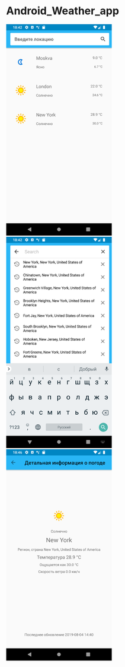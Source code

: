 # Android_Weather_app

<img src="sc1.png" width="285" height="570"> <img src="sc2.png" width="285" height="570"> <img src="sc3.png" width="285" height="570">
